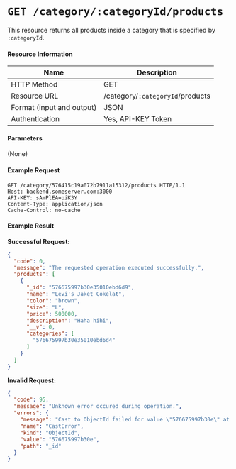 # `GET /category/:categoryId/products`
This resource returns all products inside a category that is specified by `:categoryId`.

#### Resource Information
| Name | Description |
| --- | --- |
| HTTP Method | GET |
| Resource URL | /category/`:categoryId`/products |
| Format (input and output) | JSON |
| Authentication | Yes, API-KEY Token |

#### Parameters
(None)

#### Example Request
```http
GET /category/576415c19a072b7911a15312/products HTTP/1.1
Host: backend.someserver.com:3000
API-KEY: sAmPlEA=piK3Y
Content-Type: application/json
Cache-Control: no-cache
```


#### Example Result
**Successful Request:**

```json
{
  "code": 0,
  "message": "The requested operation executed successfully.",
  "products": [
    {
      "_id": "576675997b30e35010ebd6d9",
      "name": "Levi's Jaket Cokelat",
      "color": "brown",
      "size": "L",
      "price": 500000,
      "description": "Haha hihi",
      "__v": 0,
      "categories": [
        "576675997b30e35010ebd6d4"
      ]
    }
  ]
}
```

**Invalid Request:**

```json
{
  "code": 95,
  "message": "Unknown error occured during operation.",
  "errors": {
    "message": "Cast to ObjectId failed for value \"576675997b30e\" at path \"_id\"",
    "name": "CastError",
    "kind": "ObjectId",
    "value": "576675997b30e",
    "path": "_id"
  }
}
```

